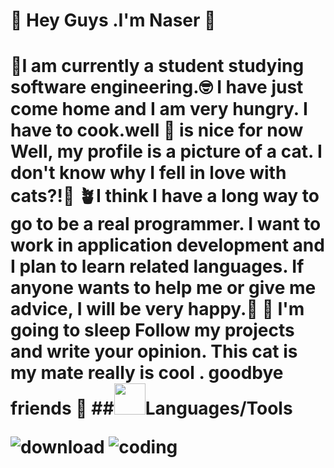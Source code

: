 <h1> <font style="vertical-align: inherit;"><font style="vertical-align: inherit;">🤽</font></font> Hey Guys .I'm Naser 👋 </h1> 
<h1><font style="vertical-align: inherit;"><font style="vertical-align: inherit;">🏢</font></font>I am currently a student studying software engineering.<font style="vertical-align: inherit;"><font style="vertical-align: inherit;">🤓</font></font></h>
<h>I have just come home and I am very hungry. I have to cook.well <font style="vertical-align: inherit;"><font style="vertical-align: inherit;">🍔</font></font> is nice for now</h>
<h>Well, my profile is a picture of a cat. I don't know why I fell in love with cats?!<font style="vertical-align: inherit;"><font style="vertical-align: inherit;">🤣</font></font></h>
<h><font style="vertical-align: inherit;"><font style="vertical-align: inherit;">🪴</font></font>I think I have a long way to go to be a real programmer. I want to work in application development and I plan to learn related languages. If anyone wants to help me or give me advice, I will be very happy.<font style="vertical-align: inherit;"><font style="vertical-align: inherit;">🌳</font></font></h>
<h> <font style="vertical-align: inherit;"><font style="vertical-align: inherit;">👻</font></font> I'm going to sleep Follow my projects and write your opinion. This cat is my mate really is cool . goodbye
friends <font style="vertical-align: inherit;"><font style="vertical-align: inherit;">🛌</font></font></h>
##<img src="https://media2.giphy.com/media/QssGEmpkyEOhBCb7e1/giphy.gif?cid=ecf05e47a0n3gi1bfqntqmob8g9aid1oyj2wr3ds3mg700bl&rid=giphy.gif" height="50px">Languages/Tools 


![download](https://user-images.githubusercontent.com/125409221/229837342-400ebba0-5632-4cab-96c0-59131347ffd2.gif) ![coding](https://user-images.githubusercontent.com/125409221/234919067-47e36d6c-c1e8-4deb-88fc-7caca0f83108.gif)





<!--
**NARI1108/NARI1108** is a ✨ _special_ ✨ repository because its `README.md` (this file) appears on your GitHub profile.

Here are some ideas to get you started:

- 🔭 I’m currently working on ...Android And JavaScript
- 🌱 I’m currently learning ...Android AND Javascript
- 👯 I’m looking to collaborate on ...with people
- 🤔 I’m looking for help with ...for your Projects
- 💬 Ask me about ... anything
- 📫 How to reach me: ...
- 😄 Pronouns: ...
- ⚡ Fun fact: ...lol
-->
